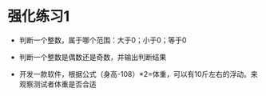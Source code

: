 # 强化练习1

- 判断一个整数，属于哪个范围：大于0；小于0；等于0


- 判断一个整数是偶数还是奇数，并输出判断结果



- 开发一款软件，根据公式（身高-108）*2=体重，可以有10斤左右的浮动。来观察测试者体重是否合适


